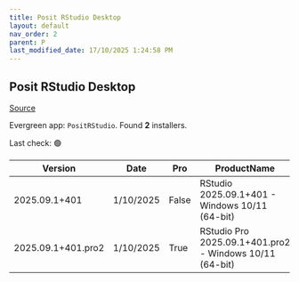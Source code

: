 ```yaml
---
title: Posit RStudio Desktop
layout: default
nav_order: 2
parent: P
last_modified_date: 17/10/2025 1:24:58 PM
---
```


## Posit RStudio Desktop

[Source](https://posit.co/products/open-source/rstudio/)

Evergreen app: `PositRStudio`. Found **2** installers.

Last check: 🟢

| Version            | Date      | Pro   | ProductName                                             | Size      | Sha256                                                           | Type | URI                                                                                                                                                                    |
| ------------------ | --------- | ----- | ------------------------------------------------------- | --------- | ---------------------------------------------------------------- | ---- | ---------------------------------------------------------------------------------------------------------------------------------------------------------------------- |
| 2025.09.1+401      | 1/10/2025 | False | RStudio 2025.09.1+401 - Windows 10/11 (64-bit)          | 287977784 | bca050ad2d0e0ceb64f3bf42f46ff52fc56d7145cfdcafef778599f5ca9642bb | exe  | [https://download1.rstudio.org/electron/windows/RStudio-2025.09.1-401.exe](https://download1.rstudio.org/electron/windows/RStudio-2025.09.1-401.exe)                   |
| 2025.09.1+401.pro2 | 1/10/2025 | True  | RStudio Pro 2025.09.1+401.pro2 - Windows 10/11 (64-bit) | 292851376 | 1844dd8a3fe16eb47f351421e6021d3861fe23891f8af64a459de0baed1a2c55 | exe  | [https://download1.rstudio.org/electron/windows/RStudio-pro-2025.09.1-401.pro2.exe](https://download1.rstudio.org/electron/windows/RStudio-pro-2025.09.1-401.pro2.exe) |
